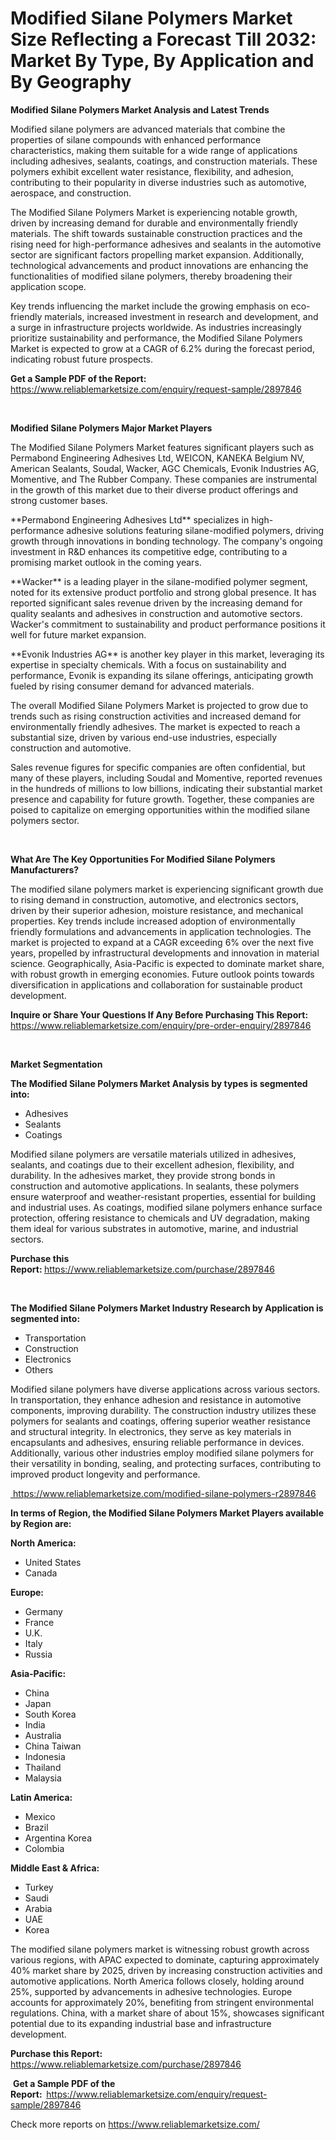 <p><h1>Modified Silane Polymers Market Size Reflecting a Forecast Till 2032: Market By Type, By Application and By Geography</h1></p><p><strong>Modified Silane Polymers Market Analysis and Latest Trends</strong></p>
<p><p>Modified silane polymers are advanced materials that combine the properties of silane compounds with enhanced performance characteristics, making them suitable for a wide range of applications including adhesives, sealants, coatings, and construction materials. These polymers exhibit excellent water resistance, flexibility, and adhesion, contributing to their popularity in diverse industries such as automotive, aerospace, and construction.</p><p>The Modified Silane Polymers Market is experiencing notable growth, driven by increasing demand for durable and environmentally friendly materials. The shift towards sustainable construction practices and the rising need for high-performance adhesives and sealants in the automotive sector are significant factors propelling market expansion. Additionally, technological advancements and product innovations are enhancing the functionalities of modified silane polymers, thereby broadening their application scope.</p><p>Key trends influencing the market include the growing emphasis on eco-friendly materials, increased investment in research and development, and a surge in infrastructure projects worldwide. As industries increasingly prioritize sustainability and performance, the Modified Silane Polymers Market is expected to grow at a CAGR of 6.2% during the forecast period, indicating robust future prospects.</p></p>
<p><strong>Get a Sample PDF of the Report:&nbsp;</strong> <a href="https://www.reliablemarketsize.com/enquiry/request-sample/2897846?utm_campaign=3009&utm_medium=2&utm_source=Github&utm_content=ia&utm_term=15032025&utm_id=modified-silane-polymers">https://www.reliablemarketsize.com/enquiry/request-sample/2897846</a></p>
<p>&nbsp;</p>
<p><strong>Modified Silane Polymers Major Market Players</strong></p>
<p><p>The Modified Silane Polymers Market features significant players such as Permabond Engineering Adhesives Ltd, WEICON, KANEKA Belgium NV, American Sealants, Soudal, Wacker, AGC Chemicals, Evonik Industries AG, Momentive, and The Rubber Company. These companies are instrumental in the growth of this market due to their diverse product offerings and strong customer bases.</p><p>**Permabond Engineering Adhesives Ltd** specializes in high-performance adhesive solutions featuring silane-modified polymers, driving growth through innovations in bonding technology. The company's ongoing investment in R&D enhances its competitive edge, contributing to a promising market outlook in the coming years.</p><p>**Wacker** is a leading player in the silane-modified polymer segment, noted for its extensive product portfolio and strong global presence. It has reported significant sales revenue driven by the increasing demand for quality sealants and adhesives in construction and automotive sectors. Wacker's commitment to sustainability and product performance positions it well for future market expansion.</p><p>**Evonik Industries AG** is another key player in this market, leveraging its expertise in specialty chemicals. With a focus on sustainability and performance, Evonik is expanding its silane offerings, anticipating growth fueled by rising consumer demand for advanced materials.</p><p>The overall Modified Silane Polymers Market is projected to grow due to trends such as rising construction activities and increased demand for environmentally friendly adhesives. The market is expected to reach a substantial size, driven by various end-use industries, especially construction and automotive.</p><p>Sales revenue figures for specific companies are often confidential, but many of these players, including Soudal and Momentive, reported revenues in the hundreds of millions to low billions, indicating their substantial market presence and capability for future growth. Together, these companies are poised to capitalize on emerging opportunities within the modified silane polymers sector.</p></p>
<p>&nbsp;</p>
<p><strong>What Are The Key Opportunities For Modified Silane Polymers Manufacturers?</strong></p>
<p><p>The modified silane polymers market is experiencing significant growth due to rising demand in construction, automotive, and electronics sectors, driven by their superior adhesion, moisture resistance, and mechanical properties. Key trends include increased adoption of environmentally friendly formulations and advancements in application technologies. The market is projected to expand at a CAGR exceeding 6% over the next five years, propelled by infrastructural developments and innovation in material science. Geographically, Asia-Pacific is expected to dominate market share, with robust growth in emerging economies. Future outlook points towards diversification in applications and collaboration for sustainable product development.</p></p>
<p><strong>Inquire or Share Your Questions If Any Before Purchasing This Report:</strong> <a href="https://www.reliablemarketsize.com/enquiry/pre-order-enquiry/2897846?utm_campaign=3009&utm_medium=2&utm_source=Github&utm_content=ia&utm_term=15032025&utm_id=modified-silane-polymers">https://www.reliablemarketsize.com/enquiry/pre-order-enquiry/2897846</a></p>
<p>&nbsp;</p>
<p><strong>Market Segmentation</strong></p>
<p><strong>The Modified Silane Polymers Market Analysis by types is segmented into:</strong></p>
<p><ul><li>Adhesives</li><li>Sealants</li><li>Coatings</li></ul></p>
<p><p>Modified silane polymers are versatile materials utilized in adhesives, sealants, and coatings due to their excellent adhesion, flexibility, and durability. In the adhesives market, they provide strong bonds in construction and automotive applications. In sealants, these polymers ensure waterproof and weather-resistant properties, essential for building and industrial uses. As coatings, modified silane polymers enhance surface protection, offering resistance to chemicals and UV degradation, making them ideal for various substrates in automotive, marine, and industrial sectors.</p></p>
<p><strong>Purchase this Report:&nbsp;</strong><a href="https://www.reliablemarketsize.com/purchase/2897846?utm_campaign=3009&utm_medium=2&utm_source=Github&utm_content=ia&utm_term=15032025&utm_id=modified-silane-polymers">https://www.reliablemarketsize.com/purchase/2897846</a></p>
<p>&nbsp;</p>
<p><strong>The Modified Silane Polymers Market Industry Research by Application is segmented into:</strong></p>
<p><ul><li>Transportation</li><li>Construction</li><li>Electronics</li><li>Others</li></ul></p>
<p><p>Modified silane polymers have diverse applications across various sectors. In transportation, they enhance adhesion and resistance in automotive components, improving durability. The construction industry utilizes these polymers for sealants and coatings, offering superior weather resistance and structural integrity. In electronics, they serve as key materials in encapsulants and adhesives, ensuring reliable performance in devices. Additionally, various other industries employ modified silane polymers for their versatility in bonding, sealing, and protecting surfaces, contributing to improved product longevity and performance.</p></p>
<p><a href="https://www.reliablemarketsize.com/modified-silane-polymers-r2897846?utm_campaign=3009&utm_medium=2&utm_source=Github&utm_content=ia&utm_term=15032025&utm_id=modified-silane-polymers">&nbsp;https://www.reliablemarketsize.com/modified-silane-polymers-r2897846</a></p>
<p><strong>In terms of Region, the Modified Silane Polymers Market Players available by Region are:</strong></p>
<p>
    <p> <strong> North America: </strong>
        <ul>
            <li>United States</li>
            <li>Canada</li>
        </ul>
        </p> 
    <p> <strong> Europe: </strong>
        <ul>
            <li>Germany</li>
            <li>France</li>
            <li>U.K.</li>
            <li>Italy</li>
            <li>Russia</li>
        </ul>
        </p> 
    <p> <strong> Asia-Pacific: </strong>
        <ul>
            <li>China</li>
            <li>Japan</li>
            <li>South Korea</li>
            <li>India</li>
            <li>Australia</li>
            <li>China Taiwan</li>
            <li>Indonesia</li>
            <li>Thailand</li>
            <li>Malaysia</li>
        </ul>
        </p> 
    <p> <strong> Latin America: </strong>
        <ul>
            <li>Mexico</li>
            <li>Brazil</li>
            <li>Argentina Korea</li>
            <li>Colombia</li>
        </ul>
        </p> 
    <p> <strong> Middle East & Africa: </strong>
        <ul>
            <li>Turkey</li>
            <li>Saudi</li>
            <li>Arabia</li>
            <li>UAE</li>
            <li>Korea</li>
        </ul>
    </p>
    </p>
<p><p>The modified silane polymers market is witnessing robust growth across various regions, with APAC expected to dominate, capturing approximately 40% market share by 2025, driven by increasing construction activities and automotive applications. North America follows closely, holding around 25%, supported by advancements in adhesive technologies. Europe accounts for approximately 20%, benefiting from stringent environmental regulations. China, with a market share of about 15%, showcases significant potential due to its expanding industrial base and infrastructure development.</p></p>
<p><strong>Purchase this Report: </strong><a href="https://www.reliablemarketsize.com/purchase/2897846?utm_campaign=3009&utm_medium=2&utm_source=Github&utm_content=ia&utm_term=15032025&utm_id=modified-silane-polymers">https://www.reliablemarketsize.com/purchase/2897846</a></p>
<p>&nbsp;<strong>Get a Sample PDF of the Report:&nbsp;&nbsp;</strong><a href="https://www.reliablemarketsize.com/enquiry/request-sample/2897846?utm_campaign=3009&utm_medium=2&utm_source=Github&utm_content=ia&utm_term=15032025&utm_id=modified-silane-polymers">https://www.reliablemarketsize.com/enquiry/request-sample/2897846</a></p>
<p><strong></strong></p>
<p>Check more reports on <a href="https://www.reliablemarketsize.com/?utm_campaign=3009&utm_medium=2&utm_source=Github&utm_content=ia&utm_term=15032025&utm_id=modified-silane-polymers">https://www.reliablemarketsize.com/</a></p>